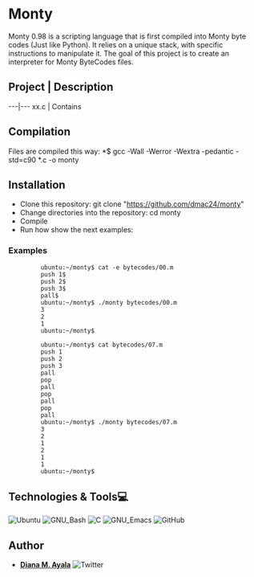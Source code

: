# Monty

Monty 0.98 is a scripting language that is first compiled into Monty byte codes (Just like Python). It relies on a unique stack, with specific instructions to manipulate it. The goal of this project is to create an interpreter for Monty ByteCodes files.

## Project | Description
---|---
xx.c | Contains

## Compilation

Files are compiled this way: *$ gcc -Wall -Werror -Wextra -pedantic -std=c90 *.c -o monty

## Installation
 
  * Clone this repository: git clone "https://github.com/dmac24/monty"
  * Change directories into the repository: cd monty
  * Compile
  * Run how show the next examples: 

### Examples

```
         ubuntu:~/monty$ cat -e bytecodes/00.m
         push 1$
         push 2$
         push 3$
         pall$
         ubuntu:~/monty$ ./monty bytecodes/00.m
         3
         2
         1
         ubuntu:~/monty$
```

```
         ubuntu:~/monty$ cat bytecodes/07.m 
         push 1
         push 2
         push 3
         pall
         pop
         pall
         pop
         pall
         pop
         pall
         ubuntu:~/monty$ ./monty bytecodes/07.m 
         3
         2
         1
         2
         1 
         1
         ubuntu:~/monty$ 
```

## Technologies & Tools:computer:

![Ubuntu](https://img.shields.io/badge/-Ubuntu-E95420?&style=flat-square&logo=Ubuntu&labelColor=282828)
![GNU_Bash](https://img.shields.io/badge/-GNU_Bash-4EAA25?logo=GNU-Bash&style=flat-square&labelColor=282828)
![C](https://img.shields.io/badge/-C-A8B9CC?logo=C&style=flat-square&labelColor=282828)
![GNU_Emacs](https://img.shields.io/badge/-GNU_Emacs-7F5AB6?logo=GNU-Emacs&style=flat-square&labelColor=282828)
![GitHub](https://img.shields.io/badge/-GitHub-181717?logo=GitHub&style=flat-square&labelColor=282828)

## Author
* [**Diana M. Ayala**](https://github.com/dmac24) ![Twitter](https://twitter.com/dmc_ayala)

